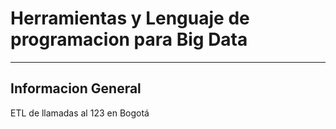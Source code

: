 # Herramientas y Lenguaje de programacion para Big Data
-----------
## Informacion General
ETL de llamadas al 123 en Bogotá